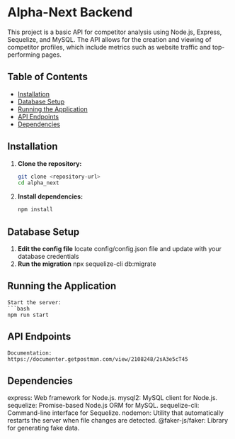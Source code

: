 # Alpha-Next Backend

This project is a basic API for competitor analysis using Node.js, Express, Sequelize, and MySQL. The API allows for the creation and viewing of competitor profiles, which include metrics such as website traffic and top-performing pages.

## Table of Contents

- [Installation](#installation)
- [Database Setup](#database-setup)
- [Running the Application](#running-the-application)
- [API Endpoints](#api-endpoints)
- [Dependencies](#dependencies)

## Installation

1. **Clone the repository:**
   ```bash
   git clone <repository-url>
   cd alpha_next
2. **Install dependencies:**
    ```bash
    npm install

## Database Setup
 1. **Edit the config file** 
 locate config/config.json file and update with your database credentials
 2. **Run the migration**
npx sequelize-cli db:migrate

## Running the Application
    Start the server:
    ```bash
    npm run start

## API Endpoints
    Documentation: https://documenter.getpostman.com/view/2108248/2sA3e5cT45

## Dependencies

express: Web framework for Node.js.
mysql2: MySQL client for Node.js.
sequelize: Promise-based Node.js ORM for MySQL.
sequelize-cli: Command-line interface for Sequelize.
nodemon: Utility that automatically restarts the server when file changes are detected.
@faker-js/faker: Library for generating fake data.


